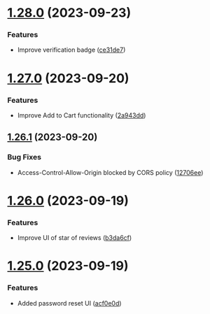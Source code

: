 # [1.28.0](https://github.com/hossainchisty/LeafLine-Client/compare/v1.27.0...v1.28.0) (2023-09-23)


### Features

* Improve verification badge ([ce31de7](https://github.com/hossainchisty/LeafLine-Client/commit/ce31de7599d7ce391f143098bb205c369ac86775))



# [1.27.0](https://github.com/hossainchisty/LeafLine-Client/compare/v1.26.1...v1.27.0) (2023-09-20)


### Features

* Improve Add to Cart functionality ([2a943dd](https://github.com/hossainchisty/LeafLine-Client/commit/2a943dda152decbc90d84fb286cc1941d49ccb72))



## [1.26.1](https://github.com/hossainchisty/LeafLine-Client/compare/v1.26.0...v1.26.1) (2023-09-20)


### Bug Fixes

* Access-Control-Allow-Origin blocked by CORS policy ([12706ee](https://github.com/hossainchisty/LeafLine-Client/commit/12706ee2a6f7aa6d23834a1a6ea6f86ae78d2724))



# [1.26.0](https://github.com/hossainchisty/LeafLine-Client/compare/v1.25.0...v1.26.0) (2023-09-19)


### Features

* Improve UI of star of reviews ([b3da6cf](https://github.com/hossainchisty/LeafLine-Client/commit/b3da6cf9a1f1e2c7d8f6b6384df3030de68fd7b7))



# [1.25.0](https://github.com/hossainchisty/LeafLine-Client/compare/v1.24.2...v1.25.0) (2023-09-19)


### Features

* Added password reset UI ([acf0e0d](https://github.com/hossainchisty/LeafLine-Client/commit/acf0e0dd9649399a2be18143dc3ae5f9f5658965))



